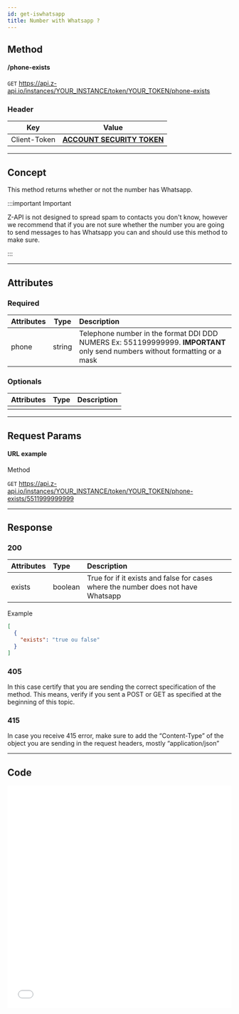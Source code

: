 ```yaml
---
id: get-iswhatsapp
title: Number with Whatsapp ? 
---
```


## Method

#### /phone-exists

`GET` https://api.z-api.io/instances/YOUR_INSTANCE/token/YOUR_TOKEN/phone-exists

### Header

|      Key       |            Value            |
| :------------: |     :-----------------:     |
|  Client-Token  | **[ACCOUNT SECURITY TOKEN](../security/client-token)** |

---

## Concept

This method returns whether or not the number has Whatsapp.

:::important Important

 Z-API is not designed to spread spam to contacts you don't know, however we recommend that if you are not sure whether the number you are going to send messages to has Whatsapp you can and should use this method to make sure.

:::

---

## Attributes

### Required

| Attributes | Type | Description |
| :-- | :-: | :-- |
| phone | string | Telephone number in the format DDI DDD NUMERS Ex: 551199999999. **IMPORTANT**  only send numbers without formatting or a mask  |

### Optionals 

| Attributes | Type | Description |
| :-------- | :--: | :-------- |
|           |      |           |

---

## Request Params

#### URL example

Method

`GET` https://api.z-api.io/instances/YOUR_INSTANCE/token/YOUR_TOKEN/phone-exists/5511999999999

---

## Response

### 200

| Attributes | Type | Description |
| :-- | :-- | :-- |
| exists | boolean | True for if it exists and false for cases where the number does not have Whatsapp |

Example

```json
[
  {
    "exists": "true ou false"
  }
]
```

### 405

In this case certify that you are sending the correct specification of the method. This means, verify if you sent a POST or GET as specified at the beginning of this topic.

### 415

In case you receive 415 error, make sure to add the “Content-Type” of the object you are sending in the request headers, mostly “application/json”


---

## Code

<iframe src="//api.apiembed.com/?source=https://raw.githubusercontent.com/Z-API/z-api-docs/main/json-examples/get-iswhatsapp.json&targets=all" frameborder="0" scrolling="no" width="100%" height="500px" seamless></iframe>
